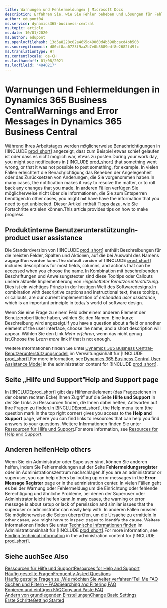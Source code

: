 ```yaml
---
title: Warnungen und Fehlermeldungen | Microsoft Docs
description: Erfahren Sie, wie Sie Fehler beheben und Lösungen für Fehlermeldungen finden können, wenn Sie in Business Central arbeiten.
author: edupont04
ms.service: dynamics365-business-central
ms.topic: article
ms.date: 10/01/2020
ms.author: edupont
ms.openlocfilehash: 13d5a8228c02a4655d49060d4b398bcacd4bb503
ms.sourcegitcommit: d80cf8aa0723f9aa2b7e0b3689edf8e2682f49fc
ms.translationtype: HT
ms.contentlocale: de-CH
ms.lasthandoff: 01/08/2021
ms.locfileid: "4840217"
---
```

# <a name="warnings-and-error-messages-in-dynamics-365-business-central"></a><span data-ttu-id="b7efc-103">Warnungen und Fehlermeldungen in Dynamics 365 Business Central</span><span class="sxs-lookup"><span data-stu-id="b7efc-103">Warnings and Error Messages in Dynamics 365 Business Central</span></span>

<span data-ttu-id="b7efc-104">Während Ihres Arbeitstages werden möglicherweise Benachrichtigungen in [!INCLUDE [prod_short](includes/prod_short.md)] angezeigt, dass zum Beispiel etwas schief gelaufen ist oder dass es nicht möglich war, etwas zu posten.</span><span class="sxs-lookup"><span data-stu-id="b7efc-104">During your work day, you might see notifications in [!INCLUDE [prod_short](includes/prod_short.md)] that something went wrong, or that it was not possible to post something, for example.</span></span> <span data-ttu-id="b7efc-105">In vielen Fällen erleichtert die Benachrichtigung das Beheben der Angelegenheit oder das Zurücksetzen von Änderungen, die Sie vorgenommen haben.</span><span class="sxs-lookup"><span data-stu-id="b7efc-105">In many cases, the notification makes it easy to resolve the matter, or to roll back any changes that you made.</span></span> <span data-ttu-id="b7efc-106">In anderen Fällen verfügen Sie möglicherweise nicht über die Informationen, die Sie zum Entsperren benötigen.</span><span class="sxs-lookup"><span data-stu-id="b7efc-106">In other cases, you might not have have the information that you need to get unblocked.</span></span> <span data-ttu-id="b7efc-107">Dieser Artikel enthält Tipps dazu, wie Sie Fortschritte erzielen können.</span><span class="sxs-lookup"><span data-stu-id="b7efc-107">This article provides tips on how to make progress.</span></span>  

## <a name="in-product-user-assistance"></a><span data-ttu-id="b7efc-108">Produktinterne Benutzerunterstützung</span><span class="sxs-lookup"><span data-stu-id="b7efc-108">In-product user assistance</span></span>

<span data-ttu-id="b7efc-109">Die Standardversion von [!INCLUDE [prod_short](includes/prod_short.md)] enthält Beschreibungen für die meisten Felder, Spalten und Aktionen, auf die bei Auswahl des Namens zugegriffen werden kann.</span><span class="sxs-lookup"><span data-stu-id="b7efc-109">The default version of [!INCLUDE [prod_short](includes/prod_short.md)] includes descriptions for most fields, columns, and actions that can be accessed when you choose the name.</span></span> <span data-ttu-id="b7efc-110">In Kombination mit beschreibenden Beschriftungen und Anweisungstexten sind diese Tooltips oder Callouts unsere aktuelle Implementierung von *eingebetteter Benutzerunterstützung*. Dies ist ein wichtiges Prinzip in der heutigen Welt des Softwaredesigns.</span><span class="sxs-lookup"><span data-stu-id="b7efc-110">In combination with descriptive captions and instructional text, these tooltips, or callouts, are our current implementation of *embedded user assistance*, which is an important principle in today's world of software design.</span></span>  

<span data-ttu-id="b7efc-111">Wenn Sie eine Frage zu einem Feld oder einem anderen Element der Benutzeroberfläche haben, wählen Sie den Namen. Eine kurze Beschreibung wird angezeigt.</span><span class="sxs-lookup"><span data-stu-id="b7efc-111">If you have a question about a field or another element of the user interface, choose the name, and a short description will appear.</span></span> <span data-ttu-id="b7efc-112">Wählen Sie den Link *Mehr erfahren*, wenn das nicht genug ist.</span><span class="sxs-lookup"><span data-stu-id="b7efc-112">Choose the *Learn more* link if that is not enough.</span></span>  

<span data-ttu-id="b7efc-113">Weitere Informationen finden Sie unter [Dynamics 365 Business Central-Benutzerunterstützungsmodell](/dynamics365/business-central/dev-itpro/user-assistance) im Verwaltungsinhalt für [!INCLUDE [prod_short](includes/prod_short.md)].</span><span class="sxs-lookup"><span data-stu-id="b7efc-113">For more information, see [Dynamics 365 Business Central User Assistance Model](/dynamics365/business-central/dev-itpro/user-assistance) in the administration content for [!INCLUDE [prod_short](includes/prod_short.md)].</span></span>  

## <a name="help-and-support-page"></a><span data-ttu-id="b7efc-114">Seite „Hilfe und Support“</span><span class="sxs-lookup"><span data-stu-id="b7efc-114">Help and Support page</span></span>

<span data-ttu-id="b7efc-115">In [!INCLUDE[prod_short](includes/prod_short.md)] gibt das Hilfemenüelement (das Fragezeichen in der oberen rechten Ecke) Ihnen Zugriff auf die Seite **Hilfe und Support** in der Sie Links zu Ressourcen finden, die Ihnen dabei helfen, Antworten auf Ihre Fragen zu finden.</span><span class="sxs-lookup"><span data-stu-id="b7efc-115">In [!INCLUDE[prod_short](includes/prod_short.md)], the Help menu item (the question mark in the top right corner) gives you access to the **Help and Support** page, where you can find links to resources that can help you find answers to your questions.</span></span> <span data-ttu-id="b7efc-116">Weitere Informationen finden Sie unter [Ressourcen für Hilfe und Support](product-help-and-support.md).</span><span class="sxs-lookup"><span data-stu-id="b7efc-116">For more information, see [Resources for Help and Support](product-help-and-support.md).</span></span>  

## <a name="help-others"></a><span data-ttu-id="b7efc-117">Anderen helfen</span><span class="sxs-lookup"><span data-stu-id="b7efc-117">Help others</span></span>

<span data-ttu-id="b7efc-118">Wenn Sie ein Administrator oder Superuser sind, können Sie anderen helfen, indem Sie Fehlermeldungen auf der Seite **Fehlermeldungsregister** oder im Administrationszentrum nachschlagen.</span><span class="sxs-lookup"><span data-stu-id="b7efc-118">If you are an administrator or superuser, you can help others by looking up error messages in the **Error Message Register** page or in the administration center.</span></span> <span data-ttu-id="b7efc-119">In vielen Fällen geht es bei der Warnung oder Fehlermeldung um die Einrichtung oder fehlende Berechtigung und ähnliche Probleme, bei denen der Superuser oder Administrator leicht helfen kann.</span><span class="sxs-lookup"><span data-stu-id="b7efc-119">In many cases, the warning or error message is about setup or lack of permission and similar issues that the superuser or administrator can easily help with.</span></span> <span data-ttu-id="b7efc-120">In anderen Fällen müssen Sie möglicherweise die Seiten überprüfen, um die Ursache zu ermitteln.</span><span class="sxs-lookup"><span data-stu-id="b7efc-120">In other cases, you might have to inspect pages to identify the cause.</span></span> <span data-ttu-id="b7efc-121">Weitere Informationen finden Sie unter [Technische Informationen finden](/dynamics365/business-central/dev-itpro/administration/manage-technical-support#finding-technical-information) im Administrationsinhalt für [!INCLUDE [prod_short](includes/prod_short.md)].</span><span class="sxs-lookup"><span data-stu-id="b7efc-121">For more information, see [Finding technical information](/dynamics365/business-central/dev-itpro/administration/manage-technical-support#finding-technical-information) in the administration content for [!INCLUDE [prod_short](includes/prod_short.md)].</span></span>  

## <a name="see-also"></a><span data-ttu-id="b7efc-122">Siehe auch</span><span class="sxs-lookup"><span data-stu-id="b7efc-122">See Also</span></span>

[<span data-ttu-id="b7efc-123">Ressourcen für Hilfe und Support</span><span class="sxs-lookup"><span data-stu-id="b7efc-123">Resources for Help and Support</span></span>](product-help-and-support.md)  
[<span data-ttu-id="b7efc-124">Häufig gestellte Fragen</span><span class="sxs-lookup"><span data-stu-id="b7efc-124">Frequently Asked Questions</span></span>](across-faq.md)  
[<span data-ttu-id="b7efc-125">Häufig gestellte Fragen zu „Wie möchten Sie weiter verfahren“</span><span class="sxs-lookup"><span data-stu-id="b7efc-125">Tell Me FAQ</span></span>](ui-search-faq.md)  
[<span data-ttu-id="b7efc-126">Suchen und Filtern – FAQs</span><span class="sxs-lookup"><span data-stu-id="b7efc-126">Searching and Filtering FAQ</span></span>](ui-search-filter-faq.md)  
[<span data-ttu-id="b7efc-127">Kopieren und einfügen FAQ</span><span class="sxs-lookup"><span data-stu-id="b7efc-127">Copy and Paste FAQ</span></span>](faq-copy-paste.yml)  
[<span data-ttu-id="b7efc-128">Ändern von grundlegenden Einstellungen</span><span class="sxs-lookup"><span data-stu-id="b7efc-128">Change Basic Settings</span></span>](ui-change-basic-settings.md)  
[<span data-ttu-id="b7efc-129">Erste Schritte</span><span class="sxs-lookup"><span data-stu-id="b7efc-129">Getting Started</span></span>](product-get-started.md)  

